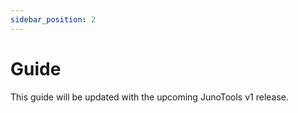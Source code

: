 ```yaml
---
sidebar_position: 2
---
```


# Guide

This guide will be updated with the upcoming JunoTools v1 release.